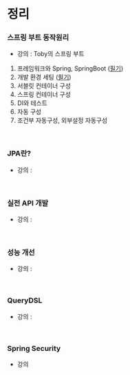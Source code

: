 # 정리

### 스프링 부트 동작원리
* 강의 : Toby의 스프링 부트 
1. 프레임워크와 Spring, SpringBoot ([필기](https://vida0822.github.io/spring/Toby-ch1/)) 
2. 개발 환경 세팅 ([필기](https://vida0822.github.io/spring/Toby-ch2/))
3. 서블릿 컨테이너 구성 
4. 스프링 컨테이너 구성 
5. DI와 테스트
6. 자동 구성
7. 조건부 자동구성, 외부설정 자동구성
<br> 


### JPA란? 
* 강의 : 
<br> 
  
### 실전 API 개발 
* 강의 : 
<br>
  
### 성능 개선 
* 강의 : 
<br>

### QueryDSL 
* 강의 : 
<br> 

### Spring Security 
* 강의 
<br>
